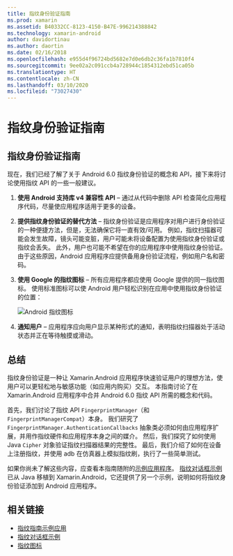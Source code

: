 ```yaml
---
title: 指纹身份验证指南
ms.prod: xamarin
ms.assetid: B40332CC-8123-4150-B47E-996214388842
ms.technology: xamarin-android
author: davidortinau
ms.author: daortin
ms.date: 02/16/2018
ms.openlocfilehash: e955d4f96724bd5682e7d0e6db2c36fa1b7810f4
ms.sourcegitcommit: 9ee02a2c091ccb4a728944c1854312ebd51ca05b
ms.translationtype: HT
ms.contentlocale: zh-CN
ms.lasthandoff: 03/10/2020
ms.locfileid: "73027430"
---
```

# <a name="fingerprint-authentication-guidance"></a>指纹身份验证指南

## <a name="fingerprint-authentication-guidance"></a>指纹身份验证指南

现在，我们已经了解了关于 Android 6.0 指纹身份验证的概念和 API，接下来将讨论使用指纹 API 的一些一般建议。

1. **使用 Android 支持库 v4 兼容性 API** &ndash; 通过从代码中删除 API 检查简化应用程序代码，尽量使应用程序适用于更多的设备。
2. **提供指纹身份验证的替代方法** &ndash; 指纹身份验证是应用程序对用户进行身份验证的一种便捷方法，但是，无法确保它将一直有效/可用。 例如，指纹扫描器可能会发生故障，镜头可能变脏，用户可能未将设备配置为使用指纹身份验证或指纹会丢失。 此外，用户也可能不希望在你的应用程序中使用指纹身份验证。 由于这些原因，Android 应用程序应提供备用身份验证流程，例如用户名和密码。
3. **使用 Google 的指纹图标** &ndash; 所有应用程序都应使用 Google 提供的同一指纹图标。 使用标准图标可以使 Android 用户轻松识别在应用中使用指纹身份验证的位置： 
    
    ![Android 指纹图标](summary-images/ic-fp-40px.png)
    
4. **通知用户** &ndash; 应用程序应向用户显示某种形式的通知，表明指纹扫描器处于活动状态并正在等待触摸或滑动。 

## <a name="summary"></a>总结

指纹身份验证是一种让 Xamarin.Android 应用程序快速验证用户的理想方法，使用户可以更轻松地与敏感功能（如应用内购买）交互。 本指南讨论了在 Xamarin.Android 应用程序中合并 Android 6.0 指纹 API 所需的概念和代码。

首先，我们讨论了指纹 API `FingerprintManager`（和 `FingerprintManagerCompat`）本身。 我们研究了 `FingerprintManager.AuthenticationCallbacks` 抽象类必须如何由应用程序扩展，并用作指纹硬件和应用程序本身之间的媒介。 然后，我们探究了如何使用 Java `Cipher` 对象验证指纹扫描器结果的完整性。 最后，我们介绍了如何在设备上注册指纹，并使用 adb  在仿真器上模拟指纹刷，执行了一些简单测试。 

如果你尚未了解这些内容，应查看本指南随附的[示例应用程序](https://github.com/xamarin/monodroid-samples/tree/master/FingerprintGuide)。 [指纹对话框示例](https://docs.microsoft.com/samples/xamarin/monodroid-samples/android-m-fingerprintdialog)已从 Java 移植到 Xamarin.Android，它还提供了另一个示例，说明如何将指纹身份验证添加到 Android 应用程序。

## <a name="related-links"></a>相关链接

- [指纹指南示例应用](https://github.com/xamarin/monodroid-samples/tree/master/FingerprintGuide)
- [指纹对话框示例](https://docs.microsoft.com/samples/xamarin/monodroid-samples/android-m-fingerprintdialog)
- [指纹图标](https://raw.githubusercontent.com/xamarin/monodroid-samples/master/FingerprintGuide/FingerprintSampleApp/Resources/drawable-hdpi/ic_fp_40px.png)
